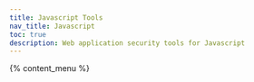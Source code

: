 ```yaml
---
title: Javascript Tools
nav_title: Javascript
toc: true
description: Web application security tools for Javascript
---
```


{% content_menu %}
